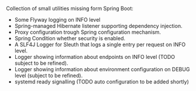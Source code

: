 Collection of small utilities missing form Spring Boot:

- Some Flyway logging on INFO level
- Spring-managed Hibernate listener supporting dependency injection.
- Proxy configuration trough Spring configuration mechanism.
- Spring Condition whether security is enabled.
- A SLF4J Logger for Sleuth that logs a single entry per request on INFO level.
- Logger showing information about endpoints on INFO level (TODO subject to be refined).
- Logger showing information about environment configuration on DEBUG level (subject to be refined).
- systemd ready signalling (TODO auto configuration to be added shortly)


